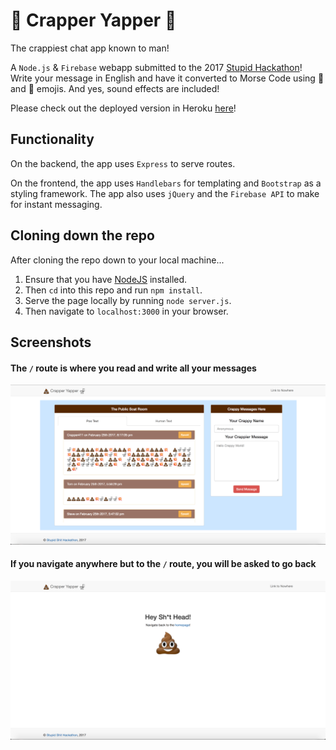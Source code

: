 # :poop: Crapper Yapper :toilet:
The crappiest chat app known to man!

A `Node.js` &amp; `Firebase` webapp submitted to the 2017 [Stupid Hackathon](http://www.stupidhackathon.com/)! Write your message in English and have it converted to Morse Code using :poop: and :toilet: emojis. And yes, sound effects are included!

Please check out the deployed version in Heroku [here](http://crapper-yapper.herokuapp.com/)!


## Functionality
On the backend, the app uses `Express` to serve routes.

On the frontend, the app uses `Handlebars` for templating and `Bootstrap` as a styling framework. The app also uses `jQuery` and the `Firebase API` to make for instant messaging.


## Cloning down the repo
After cloning the repo down to your local machine...
  1. Ensure that you have [NodeJS](https://nodejs.org/en/) installed.
  2. Then `cd` into this repo and run `npm install`.
  4. Serve the page locally by running `node server.js`.
  5. Then navigate to `localhost:3000` in your browser.


## Screenshots
#### The `/` route is where you read and write all your messages
![Home Page](/screenshots/index-page.png)

#### If you navigate anywhere but to the `/` route, you will be asked to go back
![Nowhere Page](/screenshots/nowhere-page.png)

